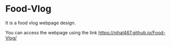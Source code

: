 # Food-Vlog
 It is a food vlog webpage design. 

You can access the webpage using the link https://nihal467.github.io/Food-Vlog/
